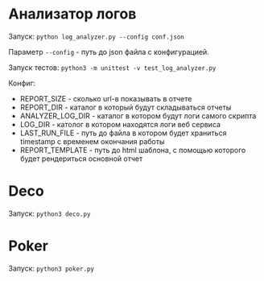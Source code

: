 # Анализатор логов

Запуск: `python log_analyzer.py --config conf.json`

Параметр `--config` - путь до json файла с конфигурацией.


Запуск тестов: `python3 -m unittest -v test_log_analyzer.py`


Конфиг:
* REPORT_SIZE - сколько url-в показывать в отчете
* REPORT_DIR - каталог в который будут складываться отчеты
* ANALYZER_LOG_DIR - каталог в котором будут логи самого скрипта
* LOG_DIR - католог в котором находятся логи веб сервиса
* LAST_RUN_FILE - путь до файла в котором будет храниться timestamp c временем окончания работы
* REPORT_TEMPLATE - путь до html шаблона, с помощью которого будет рендериться основной отчет

# Deco

Запуск: `python3 deco.py`

# Poker

Запуск: `python3 poker.py`